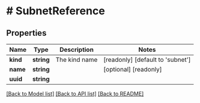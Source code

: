 # # SubnetReference

## Properties

Name | Type | Description | Notes
------------ | ------------- | ------------- | -------------
**kind** | **string** | The kind name | [readonly] [default to 'subnet']
**name** | **string** |  | [optional] [readonly]
**uuid** | **string** |  |

[[Back to Model list]](../../README.md#models) [[Back to API list]](../../README.md#endpoints) [[Back to README]](../../README.md)
